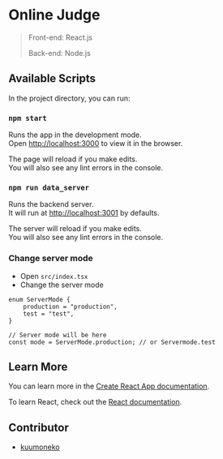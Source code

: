 # Online Judge

> Front-end: React.js
>
> Back-end: Node.js

## Available Scripts

In the project directory, you can run:

### `npm start`

Runs the app in the development mode.\
Open [http://localhost:3000](http://localhost:3000) to view it in the browser.

The page will reload if you make edits.\
You will also see any lint errors in the console.

### `npm run data_server`

Runs the backend server.\
It will run at [http://localhost:3001](http://localhost:3001) by defaults.

The server will reload if you make edits.\
You will also see any lint errors in the console.

### Change server mode

- Open `src/index.tsx`
- Change the server mode

```tsx
enum ServerMode {
    production = "production",
    test = "test",
}

// Server mode will be here
const mode = ServerMode.production; // or Servermode.test
```

## Learn More

You can learn more in the [Create React App documentation](https://facebook.github.io/create-react-app/docs/getting-started).

To learn React, check out the [React documentation](https://reactjs.org/).

## Contributor

- [kuumoneko](https://github.com/kuumoneko)
